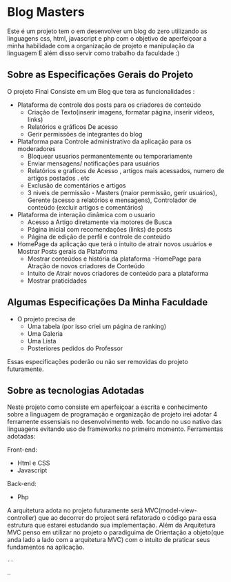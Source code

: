 # Blog Masters

Este é um projeto tem o em desenvolver um blog do zero utilizando as linguagens css, html, javascript e php com o objetivo de aperfeiçoar a minha habilidade com a organização de projeto e manipulação da linguagem E além disso servir como trabalho da faculdade :)
  
 ## Sobre as Especificações Gerais do Projeto
  
 O projeto Final Consiste em um Blog que tera as funcionalidades :
 
   - Plataforma de controle dos posts para os criadores de conteúdo
     - Criação de Texto(inserir imagens, formatar página, inserir videos, links)
     - Relatórios e gráficos De acesso
     - Gerir permissões de integrantes do blog
   - Plataforma para Controle administrativo da aplicação para os moderadores
     - Bloquear usuarios permanentemente ou temporariamente
     - Enviar mensagens/ notificações para usuários
     - Relatórios e graficos de Acesso , artigos mais acessados, numero de artigos postados . etc
     - Exclusão de comentários e artigos
     - 3 niveis de permissão - Masters (maior permissão, gerir usuários), Gerente (acesso a relatórios e mensagens), Controlador de conteúdo (excluir artigos e comentários) 
   - Plataforma de interação dinâmica com o usuario 
     - Acesso a Artigo diretamente via motores de Busca
     - Página inicial com recomendações (links) de posts
     - Página de edição de perfil e controle de conteúdo
   - HomePage da aplicação que terá o intuito de atrair novos usuários e Mostrar Posts gerais da Plataforma
     - Mostrar conteúdos e história da plataforma
   -HomePage para Atração de novos criadores de Conteúdo
     - Intuito de Atrair novos criadores de conteúdo para a plataforma 
     - Mostrar praticidades 
 
 ## Algumas Especificações Da Minha Faculdade
 
   - O projeto precisa de 
     - Uma tabela (por isso criei um página de ranking)
     - Uma Galeria
     - Uma Lista
     - Posteriores pedidos do Professor
       
   Essas especificações poderão ou não ser removidas do projeto futuramente.
   
 ## Sobre as tecnologias Adotadas
    
   Neste projeto como consiste em aperfeiçoar a escrita e conhecimento sobre a linguagem de programação e organização de projeto irei
   adotar 4 ferramente essensiais no desenvolvimento web. focando no uso nativo das linguagens evitando uso de frameworks no primeiro 
   momento.
   Ferramentas adotadas:
   
   Front-end:
   
   - Html e CSS
   - Javascript
    
   Back-end:
   
   - Php
      
   A arquitetura adota no projeto futuramente será MVC(model-view-controller) que ao decorrer do projeot será refatorado o código para 
   essa estrutura que estarei estudando sua implementação.
   Além da Arquitetura MVC penso em utilizar no projeto o paradiguima de Orientação a objeto(que anda lado a lado com a arquitetura MVC) com o intuito de praticar seus fundamentos na aplicação.
    
    ..
    
    
 ..
